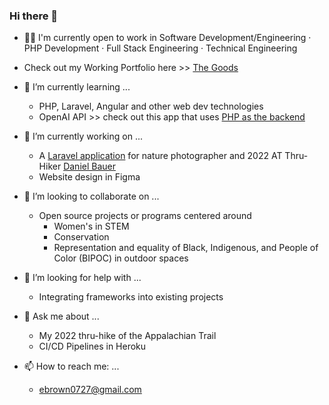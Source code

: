 ### Hi there 👋
- 👩‍💼 I'm currently open to work in Software Development/Engineering · PHP Development · Full Stack Engineering · Technical Engineering
- Check out my Working Portfolio here >> [The Goods](https://esthergiles.github.io/portfolio/)
- 🌱 I’m currently learning ...
    * PHP, Laravel, Angular and other web dev technologies
    * OpenAI API >> check out this app that uses [PHP as the backend](https://github.com/esthergiles/php_ai_api)
- 🔭 I’m currently working on ...
   * A [Laravel application](https://github.com/esthergiles/natureMediaWorks) for nature photographer and 2022 AT Thru-Hiker [Daniel Bauer](https://www.youtube.com/@nmwdanielbauer3586)
   * Website design in Figma

- 👯 I’m looking to collaborate on ...
   * Open source projects or programs centered around 
      * Women's in STEM
      * Conservation
      * Representation and equality of Black, Indigenous, and People of Color (BIPOC) in outdoor spaces
- 🤔 I’m looking for help with ...
   * Integrating frameworks into existing projects
- 💬 Ask me about ...
   * My 2022 thru-hike of the Appalachian Trail
   * CI/CD Pipelines in Heroku
- 📫 How to reach me: ...
   * ebrown0727@gmail.com
<!-- - ⚡ Fun fact: ... -->

